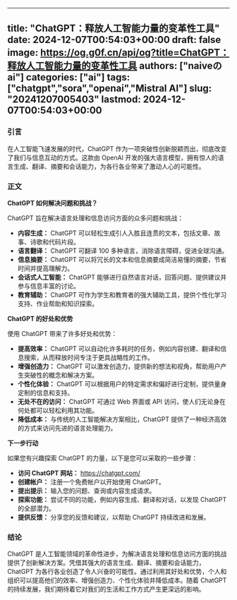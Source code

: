 
---
title: "ChatGPT：释放人工智能力量的变革性工具"
date: 2024-12-07T00:54:03+00:00
draft: false
image: https://og.g0f.cn/api/og?title=ChatGPT：释放人工智能力量的变革性工具
authors: ["naiveのai"]
categories: ["ai"]
tags: ["chatgpt","sora","openai","Mistral AI"]
slug: "20241207005403"
lastmod: 2024-12-07T00:54:03+00:00
---
### 引言

在人工智能飞速发展的时代，ChatGPT 作为一项突破性创新脱颖而出，彻底改变了我们与信息互动的方式。这款由 OpenAI 开发的强大语言模型，拥有惊人的语言生成、翻译、摘要和会话能力，为各行各业带来了激动人心的可能性。

### 正文

**ChatGPT 如何解决问题和挑战？**

ChatGPT 旨在解决语言处理和信息访问方面的众多问题和挑战：

- **内容生成：** ChatGPT 可以轻松生成引人入胜且连贯的文本，包括文章、故事、诗歌和代码片段。
- **语言翻译：** ChatGPT 可翻译 100 多种语言，消除语言障碍，促进全球沟通。
- **信息摘要：** ChatGPT 可以将冗长的文本和信息摘要成简洁易懂的摘要，节省时间并提高理解力。
- **会话式人工智能：** ChatGPT 能够进行自然语言对话，回答问题、提供建议并参与信息丰富的讨论。
- **教育辅助：** ChatGPT 可作为学生和教育者的强大辅助工具，提供个性化学习支持、作业帮助和知识探索。

**ChatGPT 的好处和优势**

使用 ChatGPT 带来了许多好处和优势：

- **提高效率：** ChatGPT 可以自动化许多耗时的任务，例如内容创建、翻译和信息搜索，从而释放时间专注于更具战略性的工作。
- **增强创造力：** ChatGPT 可以激发创造力，提供新的想法和视角，帮助用户产生突破性的概念和解决方案。
- **个性化体验：** ChatGPT 可以根据用户的特定需求和偏好进行定制，提供量身定制的信息和支持。
- **无处不在的访问：** ChatGPT 可通过 Web 界面或 API 访问，使人们无论身在何处都可以轻松利用其功能。
- **降低成本：** 与传统的人工智能解决方案相比，ChatGPT 提供了一种经济高效的方式来访问先进的语言处理能力。

**下一步行动**

如果您有兴趣探索 ChatGPT 的力量，以下是您可以采取的一些步骤：

- **访问 ChatGPT 网站：** https://chatgpt.com/
- **创建帐户：** 注册一个免费帐户以开始使用 ChatGPT。
- **提出提示：** 输入您的问题、查询或内容生成请求。
- **探索功能：** 尝试不同的功能，例如内容生成、翻译和对话，以发现 ChatGPT 的全部潜力。
- **提供反馈：** 分享您的反馈和建议，以帮助 ChatGPT 持续改进和发展。

### 结论

ChatGPT 是人工智能领域的革命性进步，为解决语言处理和信息访问方面的挑战提供了创新解决方案。凭借其强大的语言生成、翻译、摘要和会话能力，ChatGPT 为各行各业创造了令人兴奋的可能性。通过利用其好处和优势，个人和组织可以提高他们的效率、增强创造力、个性化体验并降低成本。随着 ChatGPT 的持续发展，我们期待着它对我们的生活和工作方式产生更深远的影响。